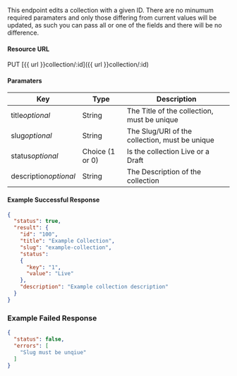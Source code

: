 <!--
@title PUT collection/:id
@author Moltin Ltd
@description Updates a collection with the given ID

@sidebar 1
@family Collection
@rate No
@auth Yes
@format JSON
@http PUT
@version beta
-->
This endpoint edits a collection with a given ID. There are no minumum required paramaters and only those differing from current values will be updated, as such you can pass all or one of the fields and there will be no difference.


#### Resource URL
PUT [{{ url }}collection/:id]({{ url }}collection/:id)


#### Paramaters
Key | Type | Description
--- | ---- | -----------
title*optional* | String | The Title of the collection, must be unique
slug*optional* | String | The Slug/URI of the collection, must be unique
status*optional* | Choice (1 or 0) | Is the collection Live or a Draft
description*optional* | String | The Description of the collection

<!--code-->
#### Example Successful Response
``` json
{
  "status": true,
  "result": {
    "id": "100",
    "title": "Example Collection",
    "slug": "example-collection",
    "status":
    {
      "key": "1",
      "value": "Live"
    },
    "description": "Example collection description"
  }
}
```


### Example Failed Response
``` json
{
  "status": false,
  "errors": [
    "Slug must be unqiue"
  ]
}
```
<!--/code-->